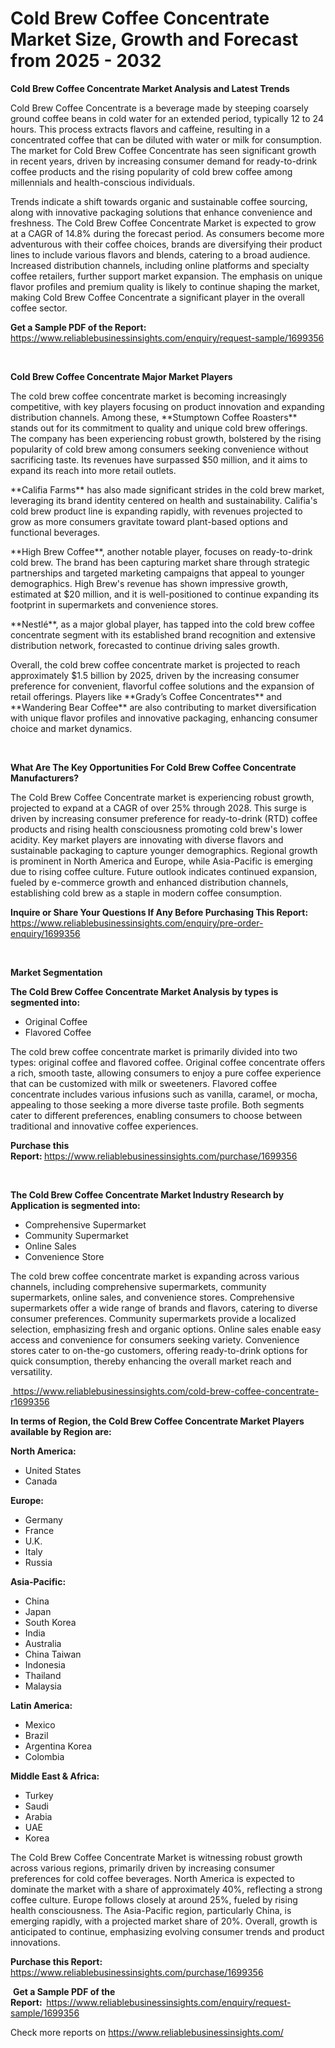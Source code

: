 <p><h1>Cold Brew Coffee Concentrate Market Size, Growth and Forecast from 2025 - 2032</h1></p><p><strong>Cold Brew Coffee Concentrate Market Analysis and Latest Trends</strong></p>
<p><p>Cold Brew Coffee Concentrate is a beverage made by steeping coarsely ground coffee beans in cold water for an extended period, typically 12 to 24 hours. This process extracts flavors and caffeine, resulting in a concentrated coffee that can be diluted with water or milk for consumption. The market for Cold Brew Coffee Concentrate has seen significant growth in recent years, driven by increasing consumer demand for ready-to-drink coffee products and the rising popularity of cold brew coffee among millennials and health-conscious individuals.</p><p>Trends indicate a shift towards organic and sustainable coffee sourcing, along with innovative packaging solutions that enhance convenience and freshness. The Cold Brew Coffee Concentrate Market is expected to grow at a CAGR of 14.8% during the forecast period. As consumers become more adventurous with their coffee choices, brands are diversifying their product lines to include various flavors and blends, catering to a broad audience. Increased distribution channels, including online platforms and specialty coffee retailers, further support market expansion. The emphasis on unique flavor profiles and premium quality is likely to continue shaping the market, making Cold Brew Coffee Concentrate a significant player in the overall coffee sector.</p></p>
<p><strong>Get a Sample PDF of the Report:&nbsp;</strong> <a href="https://www.reliablebusinessinsights.com/enquiry/request-sample/1699356?utm_campaign=3079&utm_medium=2&utm_source=Github&utm_content=ia&utm_term=07042025&utm_id=cold-brew-coffee-concentrate">https://www.reliablebusinessinsights.com/enquiry/request-sample/1699356</a></p>
<p>&nbsp;</p>
<p><strong>Cold Brew Coffee Concentrate Major Market Players</strong></p>
<p><p>The cold brew coffee concentrate market is becoming increasingly competitive, with key players focusing on product innovation and expanding distribution channels. Among these, **Stumptown Coffee Roasters** stands out for its commitment to quality and unique cold brew offerings. The company has been experiencing robust growth, bolstered by the rising popularity of cold brew among consumers seeking convenience without sacrificing taste. Its revenues have surpassed $50 million, and it aims to expand its reach into more retail outlets.</p><p>**Califia Farms** has also made significant strides in the cold brew market, leveraging its brand identity centered on health and sustainability. Califia's cold brew product line is expanding rapidly, with revenues projected to grow as more consumers gravitate toward plant-based options and functional beverages. </p><p>**High Brew Coffee**, another notable player, focuses on ready-to-drink cold brew. The brand has been capturing market share through strategic partnerships and targeted marketing campaigns that appeal to younger demographics. High Brew's revenue has shown impressive growth, estimated at $20 million, and it is well-positioned to continue expanding its footprint in supermarkets and convenience stores.</p><p>**Nestlé**, as a major global player, has tapped into the cold brew coffee concentrate segment with its established brand recognition and extensive distribution network, forecasted to continue driving sales growth.</p><p>Overall, the cold brew coffee concentrate market is projected to reach approximately $1.5 billion by 2025, driven by the increasing consumer preference for convenient, flavorful coffee solutions and the expansion of retail offerings. Players like **Grady’s Coffee Concentrates** and **Wandering Bear Coffee** are also contributing to market diversification with unique flavor profiles and innovative packaging, enhancing consumer choice and market dynamics.</p></p>
<p>&nbsp;</p>
<p><strong>What Are The Key Opportunities For Cold Brew Coffee Concentrate Manufacturers?</strong></p>
<p><p>The Cold Brew Coffee Concentrate market is experiencing robust growth, projected to expand at a CAGR of over 25% through 2028. This surge is driven by increasing consumer preference for ready-to-drink (RTD) coffee products and rising health consciousness promoting cold brew's lower acidity. Key market players are innovating with diverse flavors and sustainable packaging to capture younger demographics. Regional growth is prominent in North America and Europe, while Asia-Pacific is emerging due to rising coffee culture. Future outlook indicates continued expansion, fueled by e-commerce growth and enhanced distribution channels, establishing cold brew as a staple in modern coffee consumption.</p></p>
<p><strong>Inquire or Share Your Questions If Any Before Purchasing This Report:</strong> <a href="https://www.reliablebusinessinsights.com/enquiry/pre-order-enquiry/1699356?utm_campaign=3079&utm_medium=2&utm_source=Github&utm_content=ia&utm_term=07042025&utm_id=cold-brew-coffee-concentrate">https://www.reliablebusinessinsights.com/enquiry/pre-order-enquiry/1699356</a></p>
<p>&nbsp;</p>
<p><strong>Market Segmentation</strong></p>
<p><strong>The Cold Brew Coffee Concentrate Market Analysis by types is segmented into:</strong></p>
<p><ul><li>Original Coffee</li><li>Flavored Coffee</li></ul></p>
<p><p>The cold brew coffee concentrate market is primarily divided into two types: original coffee and flavored coffee. Original coffee concentrate offers a rich, smooth taste, allowing consumers to enjoy a pure coffee experience that can be customized with milk or sweeteners. Flavored coffee concentrate includes various infusions such as vanilla, caramel, or mocha, appealing to those seeking a more diverse taste profile. Both segments cater to different preferences, enabling consumers to choose between traditional and innovative coffee experiences.</p></p>
<p><strong>Purchase this Report:&nbsp;</strong><a href="https://www.reliablebusinessinsights.com/purchase/1699356?utm_campaign=3079&utm_medium=2&utm_source=Github&utm_content=ia&utm_term=07042025&utm_id=cold-brew-coffee-concentrate">https://www.reliablebusinessinsights.com/purchase/1699356</a></p>
<p>&nbsp;</p>
<p><strong>The Cold Brew Coffee Concentrate Market Industry Research by Application is segmented into:</strong></p>
<p><ul><li>Comprehensive Supermarket</li><li>Community Supermarket</li><li>Online Sales</li><li>Convenience Store</li></ul></p>
<p><p>The cold brew coffee concentrate market is expanding across various channels, including comprehensive supermarkets, community supermarkets, online sales, and convenience stores. Comprehensive supermarkets offer a wide range of brands and flavors, catering to diverse consumer preferences. Community supermarkets provide a localized selection, emphasizing fresh and organic options. Online sales enable easy access and convenience for consumers seeking variety. Convenience stores cater to on-the-go customers, offering ready-to-drink options for quick consumption, thereby enhancing the overall market reach and versatility.</p></p>
<p><a href="https://www.reliablebusinessinsights.com/cold-brew-coffee-concentrate-r1699356?utm_campaign=3079&utm_medium=2&utm_source=Github&utm_content=ia&utm_term=07042025&utm_id=cold-brew-coffee-concentrate">&nbsp;https://www.reliablebusinessinsights.com/cold-brew-coffee-concentrate-r1699356</a></p>
<p><strong>In terms of Region, the Cold Brew Coffee Concentrate Market Players available by Region are:</strong></p>
<p>
    <p> <strong> North America: </strong>
        <ul>
            <li>United States</li>
            <li>Canada</li>
        </ul>
        </p> 
    <p> <strong> Europe: </strong>
        <ul>
            <li>Germany</li>
            <li>France</li>
            <li>U.K.</li>
            <li>Italy</li>
            <li>Russia</li>
        </ul>
        </p> 
    <p> <strong> Asia-Pacific: </strong>
        <ul>
            <li>China</li>
            <li>Japan</li>
            <li>South Korea</li>
            <li>India</li>
            <li>Australia</li>
            <li>China Taiwan</li>
            <li>Indonesia</li>
            <li>Thailand</li>
            <li>Malaysia</li>
        </ul>
        </p> 
    <p> <strong> Latin America: </strong>
        <ul>
            <li>Mexico</li>
            <li>Brazil</li>
            <li>Argentina Korea</li>
            <li>Colombia</li>
        </ul>
        </p> 
    <p> <strong> Middle East & Africa: </strong>
        <ul>
            <li>Turkey</li>
            <li>Saudi</li>
            <li>Arabia</li>
            <li>UAE</li>
            <li>Korea</li>
        </ul>
    </p>
    </p>
<p><p>The Cold Brew Coffee Concentrate Market is witnessing robust growth across various regions, primarily driven by increasing consumer preferences for cold coffee beverages. North America is expected to dominate the market with a share of approximately 40%, reflecting a strong coffee culture. Europe follows closely at around 25%, fueled by rising health consciousness. The Asia-Pacific region, particularly China, is emerging rapidly, with a projected market share of 20%. Overall, growth is anticipated to continue, emphasizing evolving consumer trends and product innovations.</p></p>
<p><strong>Purchase this Report: </strong><a href="https://www.reliablebusinessinsights.com/purchase/1699356?utm_campaign=3079&utm_medium=2&utm_source=Github&utm_content=ia&utm_term=07042025&utm_id=cold-brew-coffee-concentrate">https://www.reliablebusinessinsights.com/purchase/1699356</a></p>
<p>&nbsp;<strong>Get a Sample PDF of the Report:&nbsp;&nbsp;</strong><a href="https://www.reliablebusinessinsights.com/enquiry/request-sample/1699356?utm_campaign=3079&utm_medium=2&utm_source=Github&utm_content=ia&utm_term=07042025&utm_id=cold-brew-coffee-concentrate">https://www.reliablebusinessinsights.com/enquiry/request-sample/1699356</a></p>
<p><strong></strong></p>
<p>Check more reports on <a href="https://www.reliablebusinessinsights.com/?utm_campaign=3079&utm_medium=2&utm_source=Github&utm_content=ia&utm_term=07042025&utm_id=cold-brew-coffee-concentrate">https://www.reliablebusinessinsights.com/</a></p>